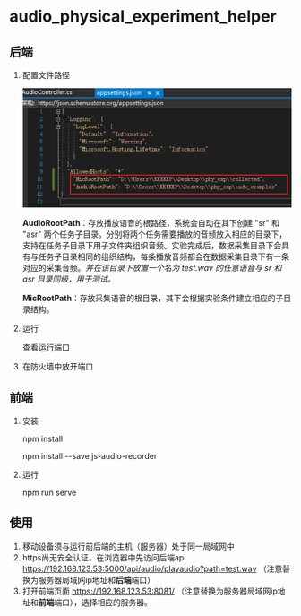 # audio_physical_experiment_helper

## 后端

1. 配置文件路径

   ![image-20220213104218972](README.assets/image-20220213104218972.png)

   **AudioRootPath**：存放播放语音的根路径，系统会自动在其下创建 "sr" 和 "asr" 两个任务子目录。分别将两个任务需要播放的音频放入相应的目录下，支持在任务子目录下用子文件夹组织音频。实验完成后，数据采集目录下会具有与任务子目录相同的组织结构，每条播放音频都会在数据采集目录下有一条对应的采集音频。*并在该目录下放置一个名为 test.wav 的任意语音与 sr 和 asr 目录同级，用于测试。*

   **MicRootPath**：存放采集语音的根目录，其下会根据实验条件建立相应的子目录结构。

2. 运行

   查看运行端口

3. 在防火墙中放开端口

## 前端

1. 安装

   npm install

   npm install --save js-audio-recorder

2. 运行

   npm run serve

## 使用

1. 移动设备须与运行前后端的主机（服务器）处于同一局域网中
2. https尚无安全认证，在浏览器中先访问后端api https://192.168.123.53:5000/api/audio/playaudio?path=test.wav （注意替换为服务器局域网ip地址和**后端**端口）
3. 打开前端页面 https://192.168.123.53:8081/ （注意替换为服务器局域网ip地址和**前端**端口），选择相应的服务器。